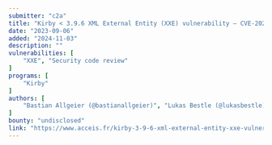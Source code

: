 ```yaml
---
submitter: "c2a"
title: "Kirby < 3.9.6 XML External Entity (XXE) vulnerability — CVE-2023-38490"
date: "2023-09-06"
added: "2024-11-03"
description: ""
vulnerabilities: [
    "XXE", "Security code review"
]
programs: [
    "Kirby"
]
authors: [
    "Bastian Allgeier (@bastianallgeier)", "Lukas Bestle (@lukasbestle)"
]
bounty: "undisclosed"
link: "https://www.acceis.fr/kirby-3-9-6-xml-external-entity-xxe-vulnerability-cve-2023-38490/"
---
```




